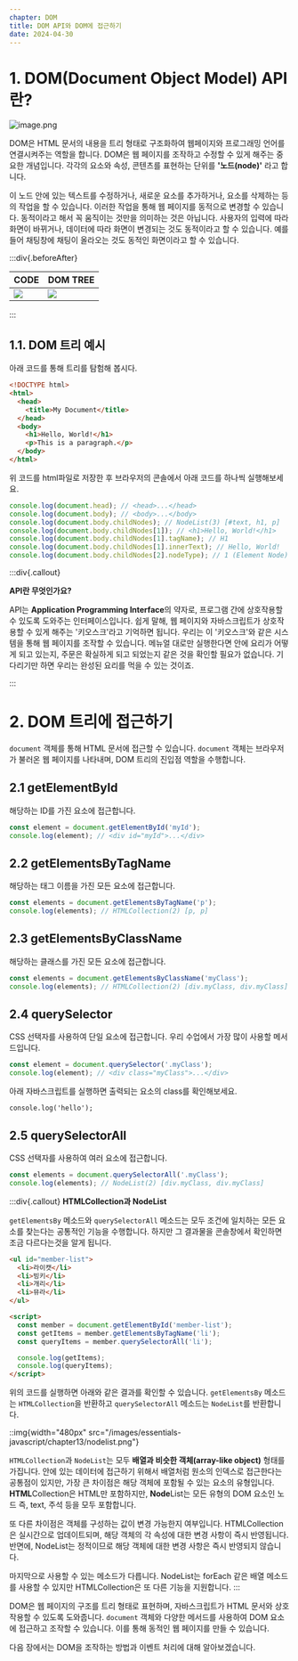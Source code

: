 ```yaml
---
chapter: DOM
title: DOM API와 DOM에 접근하기
date: 2024-04-30
---
```


# 1. DOM(Document Object Model) API란?

![image.png](/images/essentials-javascript/chapter13/image.png)

DOM은 HTML 문서의 내용을 트리 형태로 구조화하여 웹페이지와 프로그래밍 언어를 연결시켜주는 역할을 합니다. DOM은 웹 페이지를 조작하고 수정할 수 있게 해주는 중요한 개념입니다. 각각의 요소와 속성, 콘텐츠를 표현하는 단위를 **'노드(node)'** 라고 합니다.

이 노드 안에 있는 텍스트를 수정하거나, 새로운 요소를 추가하거나, 요소를 삭제하는 등의 작업을 할 수 있습니다. 이러한 작업을 통해 웹 페이지를 동적으로 변경할 수 있습니다. 동적이라고 해서 꼭 움직이는 것만을 의미하는 것은 아닙니다. 사용자의 입력에 따라 화면이 바뀌거나, 데이터에 따라 화면이 변경되는 것도 동적이라고 할 수 있습니다. 예를 들어 채팅창에 채팅이 올라오는 것도 동적인 화면이라고 할 수 있습니다.

:::div{.beforeAfter}

| CODE                                                | DOM TREE                                            |
| --------------------------------------------------- | --------------------------------------------------- |
| ![](/images/basecamp-javascript/chapter08/01-2.png) | ![](/images/basecamp-javascript/chapter08/01-3.png) |

:::

## 1.1. DOM 트리 예시

아래 코드를 통해 트리를 탐험해 봅시다.

```html
<!DOCTYPE html>
<html>
  <head>
    <title>My Document</title>
  </head>
  <body>
    <h1>Hello, World!</h1>
    <p>This is a paragraph.</p>
  </body>
</html>
```

위 코드를 html파일로 저장한 후 브라우저의 콘솔에서 아래 코드를 하나씩 실행해보세요.

```javascript
console.log(document.head); // <head>...</head>
console.log(document.body); // <body>...</body>
console.log(document.body.childNodes); // NodeList(3) [#text, h1, p]
console.log(document.body.childNodes[1]); // <h1>Hello, World!</h1>
console.log(document.body.childNodes[1].tagName); // H1
console.log(document.body.childNodes[1].innerText); // Hello, World!
console.log(document.body.childNodes[2].nodeType); // 1 (Element Node)
```

:::div{.callout}

**API란 무엇인가요?**

API는 **Application Programming Interface**의 약자로, 프로그램 간에 상호작용할 수 있도록 도와주는 인터페이스입니다. 쉽게 말해, 웹 페이지와 자바스크립트가 상호작용할 수 있게 해주는 '키오스크'라고 기억하면 됩니다. 우리는 이 '키오스크'와 같은 시스템을 통해 웹 페이지를 조작할 수 있습니다. 메뉴얼 대로만 실행한다면 안에 요리가 어떻게 되고 있는지, 주문은 확실하게 되고 되었는지 같은 것을 확인할 필요가 없습니다. 기다리기만 하면 우리는 완성된 요리를 먹을 수 있는 것이죠.

:::

# 2. DOM 트리에 접근하기

`document` 객체를 통해 HTML 문서에 접근할 수 있습니다. `document` 객체는 브라우저가 불러온 웹 페이지를 나타내며, DOM 트리의 진입점 역할을 수행합니다.

## 2.1 getElementById

해당하는 ID를 가진 요소에 접근합니다.

```javascript
const element = document.getElementById('myId');
console.log(element); // <div id="myId">...</div>
```

## 2.2 getElementsByTagName

해당하는 태그 이름을 가진 모든 요소에 접근합니다.

```javascript
const elements = document.getElementsByTagName('p');
console.log(elements); // HTMLCollection(2) [p, p]
```

## 2.3 getElementsByClassName

해당하는 클래스를 가진 모든 요소에 접근합니다.

```javascript
const elements = document.getElementsByClassName('myClass');
console.log(elements); // HTMLCollection(2) [div.myClass, div.myClass]
```

## 2.4 querySelector

CSS 선택자를 사용하여 단일 요소에 접근합니다. 우리 수업에서 가장 많이 사용할 메서드입니다.

```javascript
const element = document.querySelector('.myClass');
console.log(element); // <div class="myClass">...</div>
```

아래 자바스크립트를 실행하면 출력되는 요소의 class를 확인해보세요.

```javascript-exec
console.log('hello');
```

## 2.5 querySelectorAll

CSS 선택자를 사용하여 여러 요소에 접근합니다.

```javascript
const elements = document.querySelectorAll('.myClass');
console.log(elements); // NodeList(2) [div.myClass, div.myClass]
```

:::div{.callout}
**HTMLCollection과 NodeList**

`getElementsBy` 메소드와 `querySelectorAll` 메소드는 모두 조건에 일치하는 모든 요소를 찾는다는 공통적인 기능을 수행합니다. 하지만 그 결과물을 콘솔창에서 확인하면 조금 다르다는것을 알게 됩니다.

```html
<ul id="member-list">
  <li>라이캣</li>
  <li>빙키</li>
  <li>개리</li>
  <li>뮤라</li>
</ul>

<script>
  const member = document.getElementById('member-list');
  const getItems = member.getElementsByTagName('li');
  const queryItems = member.querySelectorAll('li');

  console.log(getItems);
  console.log(queryItems);
</script>
```

위의 코드를 실행하면 아래와 같은 결과를 확인할 수 있습니다. `getElementsBy` 메소드는 `HTMLCollection`을 반환하고 `querySelectorAll` 메소드는 `NodeList`를 반환합니다.

::img{width="480px" src="/images/essentials-javascript/chapter13/nodelist.png"}

`HTMLCollection`과 `NodeList`는 모두 **배열과 비슷한 객체(array-like object)** 형태를 가집니다. 안에 있는 데이터에 접근하기 위해서 배열처럼 원소의 인덱스로 접근한다는 공통점이 있지만, 가장 큰 차이점은 해당 객체에 포함될 수 있는 요소의 유형입니다.
**HTML**Collection은 HTML만 포함하지만, **Node**List는 모든 유형의 DOM 요소인 노드 즉, text, 주석 등을 모두 포함합니다.

또 다른 차이점은 객체를 구성하는 값이 변경 가능한지 여부입니다. HTMLCollection은 실시간으로 업데이트되며, 해당 객체의 각 속성에 대한 변경 사항이 즉시 반영됩니다. 반면에, NodeList는 정적이므로 해당 객체에 대한 변경 사항은 즉시 반영되지 않습니다.

마지막으로 사용할 수 있는 메소드가 다릅니다. NodeList는 forEach 같은 배열 메소드를 사용할 수 있지만 HTMLCollection은 또 다른 기능을 지원합니다.
:::

DOM은 웹 페이지의 구조를 트리 형태로 표현하며, 자바스크립트가 HTML 문서와 상호작용할 수 있도록 도와줍니다. `document` 객체와 다양한 메서드를 사용하여 DOM 요소에 접근하고 조작할 수 있습니다. 이를 통해 동적인 웹 페이지를 만들 수 있습니다.

다음 장에서는 DOM을 조작하는 방법과 이벤트 처리에 대해 알아보겠습니다.
